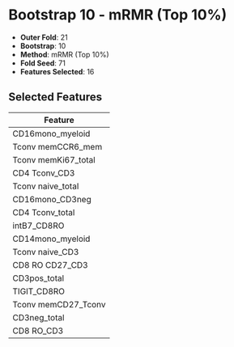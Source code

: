 # Bootstrap 10 - mRMR (Top 10%)

- **Outer Fold**: 21
- **Bootstrap**: 10
- **Method**: mRMR (Top 10%)
- **Fold Seed**: 71
- **Features Selected**: 16

## Selected Features

| Feature |
|---------|
| CD16mono_myeloid |
| Tconv memCCR6_mem |
| Tconv memKi67_total |
| CD4 Tconv_CD3 |
| Tconv naive_total |
| CD16mono_CD3neg |
| CD4 Tconv_total |
| intB7_CD8RO |
| CD14mono_myeloid |
| Tconv naive_CD3 |
| CD8 RO CD27_CD3 |
| CD3pos_total |
| TIGIT_CD8RO |
| Tconv memCD27_Tconv |
| CD3neg_total |
| CD8 RO_CD3 |
